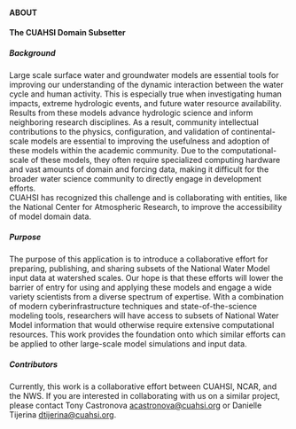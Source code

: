 #### **ABOUT** 

#### The CUAHSI Domain Subsetter


##### Background  
Large scale surface water and groundwater models are essential tools for improving our understanding of the dynamic interaction between the water cycle and human activity. This is especially true when investigating human impacts, extreme hydrologic events, and future water resource availability. Results from these models advance hydrologic science and inform neighboring research disciplines. As a result, community intellectual contributions to the physics, configuration, and validation of continental-scale models are essential to improving the usefulness and adoption of these models within the academic community. Due to the computational-scale of these models, they often require specialized computing hardware and vast amounts of domain and forcing data, making  it difficult for the broader water science community to directly engage in development efforts.   
CUAHSI has recognized this challenge and is collaborating with entities, like the National Center for Atmospheric Research, to improve the accessibility of model domain data.  

##### Purpose  
The purpose of this application is to introduce a collaborative effort for preparing, publishing, and sharing subsets of the National Water Model input data at watershed scales. Our hope is that these efforts will lower the barrier of entry for using and applying these models and engage a wide variety scientists from a diverse spectrum of expertise. With a combination of modern cyberinfrastructure techniques and state-of-the-science modeling tools, researchers will have access to subsets of National Water Model information that would otherwise require extensive computational resources. This work provides the foundation onto which similar efforts can be applied to other large-scale model simulations and input data.

##### Contributors
Currently, this work is a collaborative effort between CUAHSI, NCAR, and the NWS. If you are interested in collaborating with us on a similar project, please contact Tony Castronova <acastronova@cuahsi.org> or Danielle Tijerina <dtijerina@cuahsi.org>.
